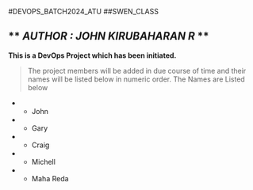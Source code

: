 #DEVOPS_BATCH2024_ATU
##SWEN_CLASS
## ** *AUTHOR : JOHN KIRUBAHARAN R* **

**This is a DevOps Project which has been initiated.**

>The project members will be added in due course of time and their names will be listed below in numeric order.
>The Names are Listed below
* - John
* - Gary
* - Craig
* - Michell
* - Maha Reda